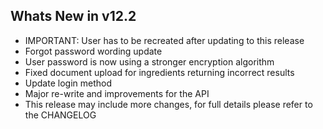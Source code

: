Whats New in v12.2
--------------------------
- IMPORTANT: User has to be recreated after updating to this release
- Forgot password wording update
- User password is now using a stronger encryption algorithm
- Fixed document upload for ingredients returning incorrect results
- Update login method
- Major re-write and improvements for the API
- This release may include more changes, for full details please refer to the CHANGELOG
